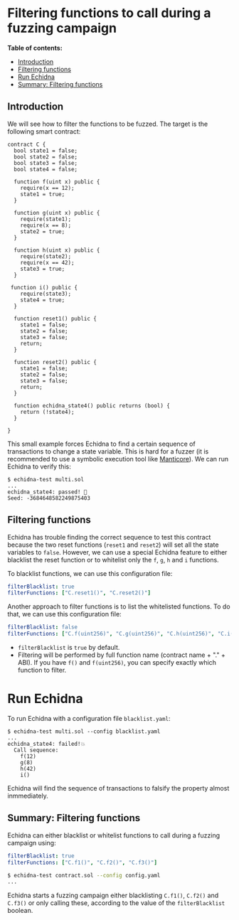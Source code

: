 # Filtering functions to call during a fuzzing campaign

**Table of contents:**

- [Introduction](#introduction)
- [Filtering functions](#filtering-functions)
- [Run Echidna](#run-echidna)
- [Summary: Filtering functions](#summary-filtering-functions)

## Introduction

We will see how to filter the functions to be fuzzed.
The target is the following smart contract: 

```solidity
contract C {
  bool state1 = false;
  bool state2 = false;
  bool state3 = false;
  bool state4 = false;

  function f(uint x) public {
    require(x == 12);
    state1 = true;
  }

  function g(uint x) public {
    require(state1);
    require(x == 8);
    state2 = true;
  }

  function h(uint x) public {
    require(state2);
    require(x == 42);
    state3 = true;
  }

 function i() public {
    require(state3);
    state4 = true;
  }

  function reset1() public {
    state1 = false;
    state2 = false;
    state3 = false;
    return;
  }

  function reset2() public {
    state1 = false;
    state2 = false;
    state3 = false;
    return;
  }

  function echidna_state4() public returns (bool) {
    return (!state4);
  }

}
```

This small example forces Echidna to find a certain sequence of transactions to change a state variable. 
This is hard for a fuzzer (it is recommended to use a symbolic execution tool like [Manticore](https://github.com/trailofbits/manticore)).
We can run Echidna to verify this:

```
$ echidna-test multi.sol 
...
echidna_state4: passed! 🎉
Seed: -3684648582249875403
```

## Filtering functions

Echidna has trouble finding the correct sequence to test this contract because the two reset functions (`reset1` and `reset2`) will set all the state variables to `false`. 
However, we can use a special Echidna feature to either blacklist the reset function or to whitelist only the `f`, `g`, 
`h` and `i` functions. 

To blacklist functions, we can use this configuration file:

```yaml
filterBlacklist: true
filterFunctions: ["C.reset1()", "C.reset2()"]
```

Another approach to filter functions is to list the whitelisted functions. To do that, we can use this configuration file:

```yaml
filterBlacklist: false
filterFunctions: ["C.f(uint256)", "C.g(uint256)", "C.h(uint256)", "C.i()"]
```

- `filterBlacklist` is `true` by default.
- Filtering will be performed by full function name (contract name + "." + ABI). If you have `f()` and `f(uint256)`, you can specify exactly which function to filter.

# Run Echidna

To run Echidna with a configuration file `blacklist.yaml`:

```
$ echidna-test multi.sol --config blacklist.yaml 
...
echidna_state4: failed!💥  
  Call sequence:
    f(12)
    g(8)
    h(42)
    i()
```

Echidna will find the sequence of transactions to falsify the property almost inmmediately. 


## Summary: Filtering functions

Echidna can either blacklist or whitelist functions to call during a fuzzing campaign using:

```yaml
filterBlacklist: true
filterFunctions: ["C.f1()", "C.f2()", "C.f3()"]
```

```bash
$ echidna-test contract.sol --config config.yaml 
...
```

Echidna starts a fuzzing campaign either blacklisting `C.f1()`, `C.f2()` and `C.f3()` or only calling these, according
to the value of the `filterBlacklist` boolean.
